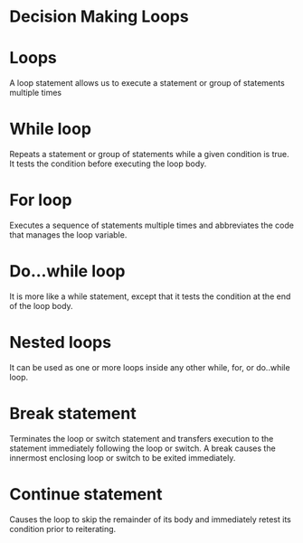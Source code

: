 # Decision Making Loops

# Loops
A loop statement allows us to execute a statement or group of statements multiple times

# While loop
Repeats a statement or group of statements while a given condition is true. It tests the condition before executing the loop body.

# For loop
Executes a sequence of statements multiple times and abbreviates the code that manages the loop variable.

# Do...while loop
It is more like a while statement, except that it tests the condition at the end of the loop body.

# Nested loops
It can be used as one or more loops inside any other while, for, or do..while loop.

# Break statement
Terminates the loop or switch statement and transfers execution to the statement immediately following the loop or switch.
A break causes the innermost enclosing loop or switch to be exited immediately. 

# Continue statement
Causes the loop to skip the remainder of its body and immediately retest its condition prior to reiterating.
